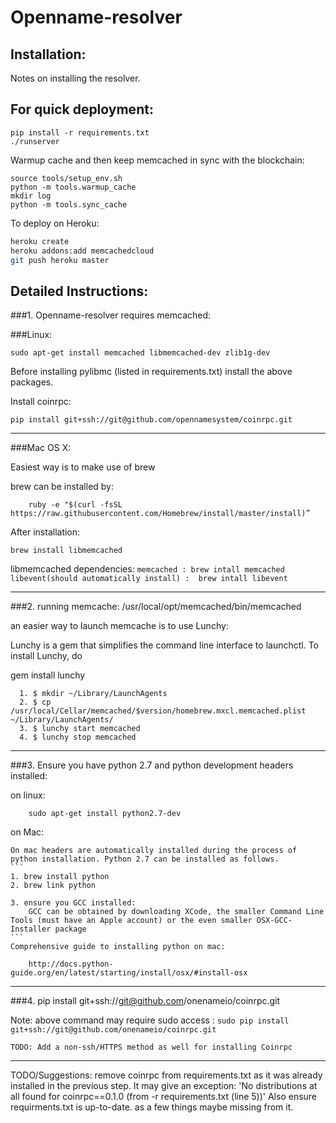Openname-resolver
=======

## Installation:

Notes on installing the resolver. 

## For quick deployment:

```
pip install -r requirements.txt
./runserver
```

Warmup cache and then keep memcached in sync with the blockchain:

```
source tools/setup_env.sh
python -m tools.warmup_cache
mkdir log
python -m tools.sync_cache
```

To deploy on Heroku:

```bash
heroku create
heroku addons:add memcachedcloud
git push heroku master
```

## Detailed Instructions:

###1. Openname-resolver requires memcached:

###Linux:
```
sudo apt-get install memcached libmemcached-dev zlib1g-dev
```

Before installing pylibmc (listed in requirements.txt) install the above packages.

Install coinrpc:
```
pip install git+ssh://git@github.com/opennamesystem/coinrpc.git
```

------------------------------------------------------------------
###Mac OS X:

Easiest way is to make use of brew

brew can  be installed by:
```
	ruby -e "$(curl -fsSL https://raw.githubusercontent.com/Homebrew/install/master/install)”
```
After installation:
```
brew install libmemcached
```
libmemcached dependencies: 
		```
		memcached : brew intall memcached 
		libevent(should automatically install) :  brew intall libevent 
		```

------------------------------------------------------------------
###2. running memcache:
/usr/local/opt/memcached/bin/memcached


an easier way to launch memcache is to use Lunchy:

Lunchy is a gem that simplifies the command line interface to launchctl. To install Lunchy, do

gem install lunchy
```
  1. $ mkdir ~/Library/LaunchAgents
  2. $ cp /usr/local/Cellar/memcached/$version/homebrew.mxcl.memcached.plist ~/Library/LaunchAgents/
  3. $ lunchy start memcached
  4. $ lunchy stop memcached
```

------------------------------------------------------------------
###3. Ensure you have python 2.7 and python development headers installed:

on linux:
```
	sudo apt-get install python2.7-dev
```

on Mac:
	
	On mac headers are automatically installed during the process of python installation. Python 2.7 can be installed as follows.
  	```
  	1. brew install python
    2. brew link python

    3. ensure you GCC installed:
    	GCC can be obtained by downloading XCode, the smaller Command Line Tools (must have an Apple account) or the even smaller OSX-GCC-Installer package
    ```
	Comprehensive guide to installing python on mac:
	
		http://docs.python-guide.org/en/latest/starting/install/osx/#install-osx



------------------------------------------------------------------

###4. pip install git+ssh://git@github.com/onenameio/coinrpc.git

Note: above command may require sudo access :
	```
	sudo pip install git+ssh://git@github.com/onenameio/coinrpc.git
	```

	TODO: Add a non-ssh/HTTPS method as well for installing Coinrpc

------------------------------------------------------------------

TODO/Suggestions:
 remove coinrpc from requirements.txt as it was already installed in the previous step. 
 It may give an exception: 'No distributions at all found for coinrpc==0.1.0 (from -r requirements.txt (line 5))'
 Also ensure requirments.txt is up-to-date. as a few things maybe missing from it. 

